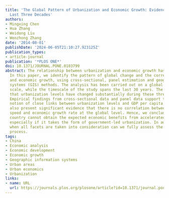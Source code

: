 ```yaml
---
title: 'The Global Pattern of Urbanization and Economic Growth: Evidence from the
  Last Three Decades'
authors:
- Mingxing Chen
- Hua Zhang
- Weidong Liu
- Wenzhong Zhang
date: '2014-08-01'
publishDate: '2024-06-05T21:10:27.923125Z'
publication_types:
- article-journal
publication: '*PLOS ONE*'
doi: 10.1371/JOURNAL.PONE.0103799
abstract: The relationship between urbanization and economic growth has been perplexing.
  In this paper, we identify the pattern of global change and the correlation of urbanization
  and economic growth, using cross-sectional, panel estimation and geographic information
  systems (GIS) methods. The analysis has been carried out on a global geographical
  scale, while the timescale of the study spans the last 30 years. The data shows
  that urbanization levels have changed substantially during these three decades.
  Empirical findings from cross-sectional data and panel data support the general
  notion of close links between urbanization levels and GDP per capita. However, we
  also present significant evidence that there is no correlation between urbanization
  speed and economic growth rate at the global level. Hence, we conclude that a given
  country cannot obtain the expected economic benefits from accelerated urbanization,
  especially if it takes the form of government-led urbanization. In addition, only
  when all facets are taken into consideration can we fully assess the urbanization
  process.
tags:
- China
- Economic analysis
- Economic development
- Economic growth
- Geographic information systems
- Urban areas
- Urban economics
- Urbanization
links:
- name: URL
  url: https://journals.plos.org/plosone/article?id=10.1371/journal.pone.0103799
---
```

